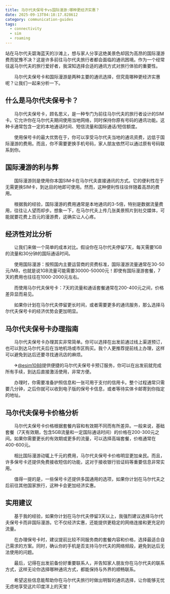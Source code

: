 ```yaml
---
title: 马尔代夫保号卡vs国际漫游:哪种更经济实惠？
date: 2025-09-13T04:18:17.828612
category: communication-guides
tags:
  - connectivity
  - sim
  - roaming
---
```


站在马尔代夫碧海蓝天的沙滩上，想与家人分享这绝美景色却因为高昂的国际漫游费而犹豫不决？这是许多前往马尔代夫旅行者都会面临的通讯困境。作为一个经常往返马尔代夫的旅行爱好者，我深知选择合适的通讯方式对旅行体验的重要性。

　　马尔代夫保号卡和国际漫游是两种主要的通讯选择，但究竟哪种更经济实惠呢？让我们一起来分析一下。

## 什么是马尔代夫保号卡？

　　马尔代夫保号卡，顾名思义，是一种专门为前往马尔代夫的旅行者设计的SIM卡。它允许你在马尔代夫期间使用当地网络，同时保持你原有号码的通讯功能。这种卡通常包含一定的本地通话时间、短信流量和国际通话/短信额度。

　　使用保号卡的最大优势在于，你可以享受马尔代夫当地的通讯资费，远低于国际漫游的费用。而且，你不需要更换手机号码，家人朋友依然可以通过原有号码联系到你。

## 国际漫游的利与弊

　　国际漫游则是使用你本国SIM卡在马尔代夫直接通讯的方式。它的便利性在于无需更换SIM卡，到达目的地即可使用。然而，这种便利性往往伴随着高昂的费用。

　　根据我的经验，国际漫游的费用通常是本地通讯的3-5倍，特别是数据流量费用，往往让人望而却步。想象一下，在马尔代夫上传几张美景照片到社交媒体，可能就要花费上百元的漫游费，这确实让人心疼。

## 经济性对比分析

　　让我们来做一个简单的成本对比。假设你在马尔代夫停留7天，每天需要1GB的流量和30分钟的国际通话时间。

　　使用国际漫游：按照国内主要运营商的资费标准，国际漫游流量通常在30-50元/MB，也就是说1GB流量可能需要30000-50000元！即使有国际漫游套餐，7天的费用也往往在1000-2000元左右。

　　而使用马尔代夫保号卡：7天的流量和通话套餐通常在200-400元之间，价格差异显而易见。

　　如果你计划在马尔代夫停留更长时间，或者需要更多的通讯服务，那么选择马尔代夫保号卡的经济优势会更加明显。

## 马尔代夫保号卡办理指南

　　马尔代夫保号卡办理其实非常简单。你可以选择在出发前通过线上渠道预订，也可以到达马尔代夫后在当地机场或市区购买。我个人更推荐提前线上办理，这样可以避免到达后还要寻找通讯店的麻烦。

　　✈[@esim1088](https://t.me/s/esim1088)提供便捷的马尔代夫保号卡预订服务，你可以在出发前就完成所有手续，到达后直接激活使用，非常方便。

　　办理时，你需要准备护照信息和一张可用于支付的信用卡。整个过程通常只需要几分钟，之后你就可以收到电子版的保号卡信息，或者等待实体卡邮寄到你指定的地址。

## 马尔代夫保号卡价格分析

　　马尔代夫保号卡价格根据套餐内容和有效期不同而有所差异。一般来说，基础套餐（7天有效期，包含5GB流量和一定国际通话时间）的价格在200-300元之间。如果你需要更长的有效期或更多的流量，可以选择高端套餐，价格通常在400-600元。

　　相比国际漫游动辄上千元的费用，马尔代夫保号卡价格明显更加亲民。而且，许多保号卡还提供免费接收短信的功能，这对于接收银行验证码等重要信息非常实用。

　　值得一提的是，一些保号卡还提供多国通用的选项，如果你计划在马尔代夫之后前往其他国家旅行，这种卡会更加经济实惠。

## 实用建议

　　基于我的经验，如果你计划在马尔代夫停留3天以上，我强烈建议选择马尔代夫保号卡而非国际漫游。它不仅经济实惠，还能提供更稳定的网络连接和更充足的流量。

　　在办理保号卡时，建议提前比较不同服务商的套餐内容和价格，选择最适合自己需求的方案。同时，确认你的手机是否支持马尔代夫的网络频段，避免到达后无法使用的问题。

　　最后，记得在出发前备份好重要联系人，并告知家人朋友你在马尔代夫的联系方式，这样无论你选择哪种通讯方式，都能保持与外界的顺畅联系。

　　希望这些信息能帮助你在马尔代夫旅行时做出明智的通讯选择，让你能够无忧无虑地享受这片印度洋上的天堂！